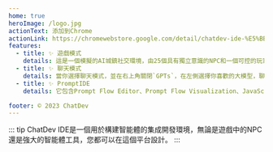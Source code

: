 ```yaml
---
home: true
heroImage: /logo.jpg
actionText: 添加到Chrome
actionLink: https://chromewebstore.google.com/detail/chatdev-ide-%E5%BB%BA%E6%A7%8B%E6%82%A8%E7%9A%84%E6%99%BA%E8%83%BD%E9%AB%94/dopllopmmfnghbahgbdejnkebfcmomej?hl=zh-tw
features:
  - title: ✨ 遊戲模式
    details: 這是一個模擬的AI城鎮社交環境，由25個具有獨立意識的NPC和一個可控的玩家組成，所有角色都可以自定義，你可以設計一個數學家，一個心理分析專家來解決你的各種問題，你只需要定義一個合理的Prompt角色定義，地圖的豐富程度將完全由你控制。
  - title: ✨ 聊天模式
    details: 當你選擇聊天模式，並在右上角關閉`GPTs`，在左側選擇你喜歡的大模型，聊天模式將是一個常規的LLM UI，你所有的輸入都將通過正常的LLM界面，輸出大模型的回復。
  - title: ✨ PromptIDE
    details: 它包含Prompt Flow Editor、Prompt Flow Visualization、JavaScript Support、Export & Import。Prompt flow是一個開發工具套件，旨在簡化基於LLM的AI應用程序的端到端開發週期，從構思、原型、測試、評估。它使prompt工程變得更加容易，並使您能夠構建具有生產質量的LLM應用程序。

footer: © 2023 ChatDev
---
```


::: tip 
ChatDev IDE是一個用於構建智能體的集成開發環境，無論是遊戲中的NPC還是強大的智能體工具，您都可以在這個平台設計。
:::
